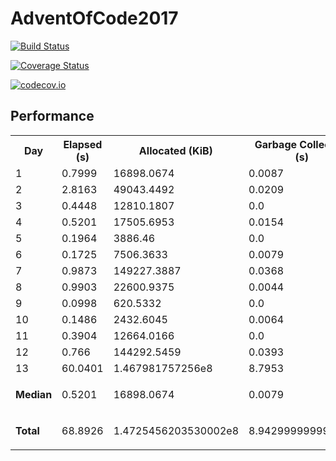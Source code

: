 # AdventOfCode2017

[![Build Status](https://travis-ci.org/ellisvalentiner/AdventOfCode2017.jl.svg?branch=master)](https://travis-ci.org/ellisvalentiner/AdventOfCode2017.jl)

[![Coverage Status](https://coveralls.io/repos/ellisvalentiner/AdventOfCode2017.jl/badge.svg?branch=master&service=github)](https://coveralls.io/github/ellisvalentiner/AdventOfCode2017.jl?branch=master)

[![codecov.io](http://codecov.io/github/ellisvalentiner/AdventOfCode2017.jl/coverage.svg?branch=master)](http://codecov.io/github/ellisvalentiner/AdventOfCode2017.jl?branch=master)




## Performance



<div class="markdown"><table><tr><th>Day</th><th>Elapsed &#40;s&#41;</th><th>Allocated &#40;KiB&#41;</th><th>Garbage Collection &#40;s&#41;</th></tr><tr><td>1</td><td>0.7999</td><td>16898.0674</td><td>0.0087</td></tr><tr><td>2</td><td>2.8163</td><td>49043.4492</td><td>0.0209</td></tr><tr><td>3</td><td>0.4448</td><td>12810.1807</td><td>0.0</td></tr><tr><td>4</td><td>0.5201</td><td>17505.6953</td><td>0.0154</td></tr><tr><td>5</td><td>0.1964</td><td>3886.46</td><td>0.0</td></tr><tr><td>6</td><td>0.1725</td><td>7506.3633</td><td>0.0079</td></tr><tr><td>7</td><td>0.9873</td><td>149227.3887</td><td>0.0368</td></tr><tr><td>8</td><td>0.9903</td><td>22600.9375</td><td>0.0044</td></tr><tr><td>9</td><td>0.0998</td><td>620.5332</td><td>0.0</td></tr><tr><td>10</td><td>0.1486</td><td>2432.6045</td><td>0.0064</td></tr><tr><td>11</td><td>0.3904</td><td>12664.0166</td><td>0.0</td></tr><tr><td>12</td><td>0.766</td><td>144292.5459</td><td>0.0393</td></tr><tr><td>13</td><td>60.0401</td><td>1.467981757256e8</td><td>8.7953</td></tr><tr><td><div class="markdown"><p><strong>Median</strong></p>
</div></td><td>0.5201</td><td>16898.0674</td><td>0.0079</td></tr><tr><td><div class="markdown"><p><strong>Total</strong></p>
</div></td><td>68.8926</td><td>1.4725456203530002e8</td><td>8.942999999999998</td></tr></table>
</div>

